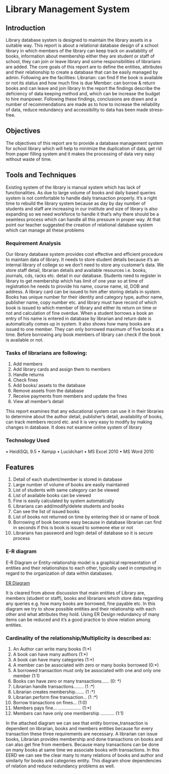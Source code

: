 # Library Management System

## Introduction
Library database system is designed to maintain the library assets in a suitable way. This report is about a relational database design of a school library in which members of the library can  keep track on availability of books, information about membership either they are student or staff of school, they can join or leave library and some responsibilities of librarians are added.
The core goals of this report are to define the entities, attributes and their relationship to create a database that can be easily managed by admin. Following are the facilities:
Librarian: can find if the book is available or not its status and how much fine is due
Member: can borrow & return books and can leave and join library
In the report the findings describe the deficiency of data keeping method and, which can be increase the budget to hire manpower. Following these findings, conclusions are drawn and a number of recommendations are made as to how to increase the reliability of data, reduce redundancy and accessibility to data has been made stress-free.

## Objectives
The objectives of this report are to provide a database management system for school library which will help to minimize the duplication of data, get rid from paper filling system and it makes the processing of data very easy without waste of time.

## Tools and Techniques
Existing system of the library is manual system which has lack of functionalities. As due to large volume of books and daily based queries system is not comfortable to handle daily transaction properly.
It’s a right time to rebuild the library system because as day by day number of students and staff are increasing in our institute and size of library is also expanding so we need workforce to handle it that’s why there should be a seamless process which can handle all this pressure in proper way. At that point our teacher suggested the creation of relational database system which can manage all these problems
### Requirement Analysis
Our library database system provides cost effective and efficient procedure to maintain data of library. It needs to store student details because it’s an internal library of college so we don’t need to store any customer’s data. We store staff detail, librarian details and available resources i.e. books, journals, cds, racks etc. detail in our database.
Students need to register in library to get membership which has limit of one year so at time of registration he needs to provide his name, course name, id, DOB and address. A library card can be issued to him after storing details in system. 
Books has unique number for their identity and category type, author name,  publisher name, copy number etc. and library must have record of which book is issued to which member of library and either its return on time or not and calculation of fine overdue.
When a student borrows a book an entry of his name is entered in database by librarian and return date is automatically comes up in system. It also shows how many books are issued to one member. They can only borrowed maximum of five books at a time. Before borrowing any book members of library can check if the book is available or not.
### Tasks of librarians are following:
1. Add members
2. Add library cards and assign them to members
3. Handle returns
4. Check fines
5. Add books/ assets to the database
6. Remove assets from the database
7. Receive payments from members and update the fines
8. View all member’s detail

This report examines that any educational system can use it in their libraries to determine about the author detail, publisher’s detail, availability of books, can track members record etc. and it is very easy to modify by making changes in database. It does not examine online system of library

### Technology Used
•	HeidiSQL 9.5
•	Xampp
•	Lucidchart
•	MS Excel 2010
•	MS Word 2010

## Features 
1. Detail of each student/member is stored in database
2. Large number of volume of books are easily maintained 
3. List of students with same category can be viewed 
4. List of available books can be viewed
5. Fine is easily calculated by system automatically
6. Librarians can add/modify/delete students and books 
7. Can see the list of issued books
8. List of books not returned on time by entering their id or name of book 
9. Borrowing of book become easy because in database librarian can find in seconds if this is book is issued to someone else or not
10. Librarians has password and login detail of database so it is secure process

### E-R diagram
E-R Diagram or Entity-relationship model is a graphical representation of entities and their relationships to each other, typically used in computing in regard to the organization of data within databases.

[ER Diagram](nafisa_samia.github.com/nafisa-samia/Library-Management-System/blob/main/FINAL%20ER.jpg)

It is cleared from above discussion that main entities of Library are, members (student or staff), books and librarians which store data regarding any queries e.g. how many books are borrowed, fine payable etc. In this diagram we try to show possible entities and their relationship with each other and what attributes they hold. Using ER Design redundancy of many items can be reduced and it’s a good practice to show relation among entities.
 
### Cardinality of the relationship/Multiplicity is described as:
1. An Author can write many books (1:*)
2. A book can have many authors (1:*)
3. A book can have many categories (1:*)
4. A member can be associated with zero or many books borrowed (0:*)
5. A borrowed transaction must only be associated with one and only one member (1:1)
6. Books can have zero or many transactions…… (0: *)
7. Librarian handle transactions…….. (1 :*)
8. Librarian creates membership……. (1 :*)
9. Librarian perform fine transaction… (1 :*)
10. Borrow transactions on fines… (1:0)
11. Members pays fine… ……………… (1:*)
12. Members can have only one membership ……….. (1:1) 
          

In the attached diagram we can see that entity borrow_transaction is dependent on librarian, books and members entities because for every transaction these three requirements are necessary. A librarian can issue books, Librarian provides membership and done transactions on books and can also get fine from members. Because many transactions can be done on many books at same time we associate books with transactions. In this EERD we can see the clear many to many relations of books and author and similarly for books and categories entity. This diagram show dependencies of relation and reduce redundancy problems as well.


 



